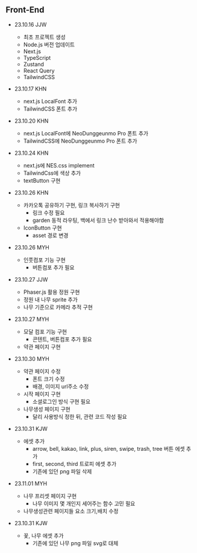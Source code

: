## Front-End

- 23.10.16 JJW

  - 최초 프로젝트 생성
  - Node.js 버전 업데이트
  - Next.js
  - TypeScript
  - Zustand
  - React Query
  - TailwindCSS

- 23.10.17 KHN

  - next.js LocalFont 추가
  - TailwindCSS 폰트 추가

- 23.10.20 KHN

  - next.js LocalFont에 NeoDunggeunmo Pro 폰트 추가
  - TailwindCSS에 NeoDunggeunmo Pro 폰트 추가

- 23.10.24 KHN

  - next.js에 NES.css implement
  - TailwindCss에 색상 추가
  - textButton 구현

- 23.10.26 KHN

  - 카카오톡 공유하기 구현, 링크 복사하기 구현
    - 링크 수정 필요
    - garden 동적 라우팅, 백에서 링크 난수 받아와서 적용해야함
  - IconButton 구현
    - asset 경로 변경

- 23.10.26 MYH

  - 인풋컴포 기능 구현
    - 버튼컴포 추가 필요

- 23.10.27 JJW

  - Phaser.js 활용 정원 구현
  - 정원 내 나무 sprite 추가
  - 나무 기준으로 카메라 추적 구현

- 23.10.27 MYH

  - 모달 컴포 기능 구현
    - 콘텐트, 버튼컴포 추가 필요
  - 약관 페이지 구현

- 23.10.30 MYH
  - 약관 페이지 수정
    - 폰트 크기 수정
    - 배경, 이미지 url주소 수정
  - 시작 페이지 구현
    - 소셜로그인 방식 구현 필요
  - 나무생성 페이지 구현
    - 달리 사용방식 정한 뒤, 관련 코드 작성 필요


- 23.10.31 KJW
  - 에셋 추가
    - arrow, bell, kakao, link, plus, siren, swipe, trash, tree 버튼 에셋 추가
    - first, second, third 트로피 에셋 추가
    - 기존에 있던 png 파일 삭제

- 23.11.01 MYH
  - 나무 프리셋 페이지 구현
    - 나무 이미지 몇 개인지 세어주는 함수 고민 필요
  - 나무생성관련 페이지들 요소 크기,배치 수정

- 23.10.31 KJW
  - 꽃, 나무 에셋 추가
    - 기존에 있던 나무 png 파일 svg로 대체